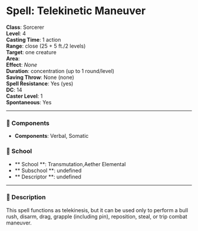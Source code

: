 
# Spell: Telekinetic Maneuver
**Class**: Sorcerer  
**Level**: 4  
**Casting Time**: 1 action  
**Range**: close (25 + 5 ft./2 levels)  
**Target**: one creature  
**Area**:   
**Effect**: _None_  
**Duration**: concentration (up to 1 round/level)  
**Saving Throw**: None (none)  
**Spell Resistance**: Yes (yes)  
**DC**: 14  
**Caster Level**: 1  
**Spontaneous**: Yes

---

### 🔮 Components
- **Components**: Verbal, Somatic

### 🏫 School
- ** School **: Transmutation,Aether Elemental
- ** Subschool **: undefined
- ** Descriptor **: undefined
---

### 📜 Description
This spell functions as telekinesis, but it can be used only to perform a bull rush, disarm, drag, grapple (including pin), reposition, steal, or trip combat maneuver.

